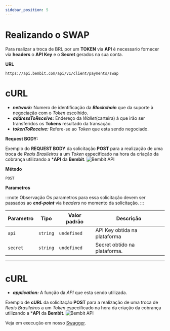```yaml
---
sidebar_position: 5
---
```


# Realizando o SWAP

Para realizar a troca de BRL por um **TOKEN** via **API** é necessario fornecer via **headers** o **API Key** e o **Secret** gerados na sua conta.

**URL**
```
https://api.bembit.com/api/v1/client/payments/swap
``` 

# cURL

- ***network:*** Numero de identificação da ***Blockchain*** que da suporte à negociação com o *Token* escolhido.
- ***addressToReceive:*** Endereço da *Wallet*(carteira) à que irão ser transferidos os **Tokens** resultado da transação.
- ***tokenToReceive:*** Refere-se ao *Token* que esta sendo negociado.

**Request BODY:**

Exemplo do **REQUEST BODY** da solicitação **POST** para a realização de uma troca de *Reais Brasileiros* a um *Token* especificado na hora da criação da cobrança utilizando a ***API** da **Bembit**.
![Bembit API](/img/bembit_api_swap_request.png "Request Body")

**Método**

```
POST
```

**Parametros** 

:::note Observação
Os parametros para essa solicitação devem ser passados ao ***end-point*** via *headers* no momento da solicitação.
:::

| Parametro | Tipo | Valor padrão | Descrição |
| --------- | ---- | ------------ | --------- |
| `api` | `string` | `undefined` | API Key obtída na plataforma |
| `secret` | `string` | `undefined` | Secret obtído na plataforma. |

______________

# cURL

- ***application:*** A função da *API* que esta sendo utilizada.

Exemplo de **cURL** da solicitação **POST** para a realização de uma troca de *Reais Brasileiros* a um *Token* especificado na hora da criação da cobrança utilizando a ***API** da **Bembit**.
![Bembit API](/img/bembit_api_swap_curl.png "cURL")




Veja em execução em nosso [Swagger](https://api.bembit.com/docs/#/BemPix/post_client_payments_swap).